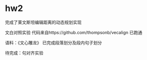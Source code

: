 # hw2
完成了莱文斯坦编辑距离的动态规划实现

文白对照实验
代码来自https://github.com/thompsonb/vecalign 已跑通

语料：《文心雕龙》
已完成段落划分及段内句子划分

待完成：句对齐实验
